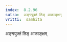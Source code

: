 ```yaml
---
index:  8.2.96
sutra:  अङ्गयुक्तं तिङ् आकाङ्क्षम्
vritti:  samhita 
---
```


अङ्गयुक्तं तिङ् आकाङ्क्षम्

